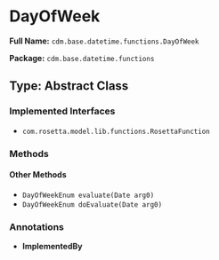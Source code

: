# DayOfWeek

**Full Name:** `cdm.base.datetime.functions.DayOfWeek`

**Package:** `cdm.base.datetime.functions`

## Type: Abstract Class

### Implemented Interfaces

- `com.rosetta.model.lib.functions.RosettaFunction`

### Methods

#### Other Methods

- `DayOfWeekEnum evaluate(Date arg0)`
- `DayOfWeekEnum doEvaluate(Date arg0)`

### Annotations

- **ImplementedBy**

